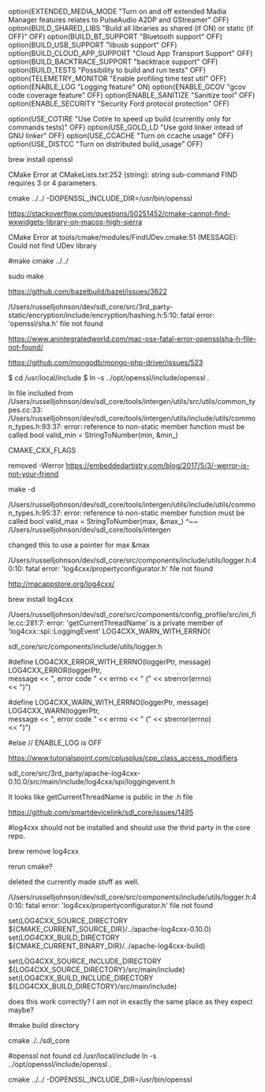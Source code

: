 option(EXTENDED_MEDIA_MODE "Turn on and off extended Madia Manager features relates to PulseAudio A2DP and GStreamer" OFF)
option(BUILD_SHARED_LIBS "Build all libraries as shared (if ON) or static (if OFF)" OFF)
option(BUILD_BT_SUPPORT "Bluetooth support" OFF)
option(BUILD_USB_SUPPORT "libusb support" OFF)
option(BUILD_CLOUD_APP_SUPPORT "Cloud App Transport Support" OFF)
option(BUILD_BACKTRACE_SUPPORT "backtrace support" OFF)
option(BUILD_TESTS "Possibility to build and run tests" OFF)
option(TELEMETRY_MONITOR "Enable profiling time test util" OFF)
option(ENABLE_LOG "Logging feature" ON)
option(ENABLE_GCOV "gcov code coverage feature" OFF)
option(ENABLE_SANITIZE "Sanitize tool" OFF)
option(ENABLE_SECURITY "Security Ford protocol protection" OFF)



option(USE_COTIRE "Use Cotire to speed up build (currently only for commands tests)" OFF)
option(USE_GOLD_LD "Use gold linker intead of GNU linker" OFF)
option(USE_CCACHE "Turn on ccache usage" OFF)
option(USE_DISTCC "Turn on distributed build_usage" OFF)





brew install openssl


CMake Error at CMakeLists.txt:252 (string):
  string sub-command FIND requires 3 or 4 parameters.

cmake ../../ -DOPENSSL_INCLUDE_DIR=/usr/bin/openssl 




https://stackoverflow.com/questions/50251452/cmake-cannot-find-wxwidgets-library-on-macos-high-sierra



CMake Error at tools/cmake/modules/FindUDev.cmake:51 (MESSAGE):
  Could not find UDev library








#make
cmake ../../

sudo make

https://github.com/bazelbuild/bazel/issues/3622

/Users/russelljohnson/dev/sdl_core/src/3rd_party-static/encryption/include/encryption/hashing.h:5:10: fatal error: 'openssl/sha.h' file not found

https://www.anintegratedworld.com/mac-osx-fatal-error-opensslsha-h-file-not-found/



https://github.com/mongodb/mongo-php-driver/issues/523

$ cd /usr/local/include 
$ ln -s ../opt/openssl/include/openssl .


In file included from /Users/russelljohnson/dev/sdl_core/tools/intergen/utils/src/utils/common_types.cc:33:
/Users/russelljohnson/dev/sdl_core/tools/intergen/utils/include/utils/common_types.h:93:37: error: reference to non-static member function must be called
    bool valid_min = StringToNumber(min, &min_)



CMAKE_CXX_FLAGS

removed -Werror
https://embeddedartistry.com/blog/2017/5/3/-werror-is-not-your-friend


make -d



/Users/russelljohnson/dev/sdl_core/tools/intergen/utils/include/utils/common_types.h:95:37: error: reference to non-static member function must be called
    bool valid_max = StringToNumber(max, &max_)
                                    ^~~
/Users/russelljohnson/dev/sdl_core/tools/intergen


changed this to use a pointer for max &max




/Users/russelljohnson/dev/sdl_core/src/components/include/utils/logger.h:40:10: fatal error: 'log4cxx/propertyconfigurator.h' file not found

http://macappstore.org/log4cxx/

brew install log4cxx



/Users/russelljohnson/dev/sdl_core/src/components/config_profile/src/ini_file.cc:281:7: error: 'getCurrentThreadName' is a private member of 'log4cxx::spi::LoggingEvent'
      LOG4CXX_WARN_WITH_ERRNO(



sdl_core/src/components/include/utils/logger.h

#define LOG4CXX_ERROR_WITH_ERRNO(loggerPtr, message)                           \
  LOG4CXX_ERROR(loggerPtr,                                                     \
                message << ", error code " << errno << " (" << strerror(errno) \
                        << ")")

#define LOG4CXX_WARN_WITH_ERRNO(loggerPtr, message)                           \
  LOG4CXX_WARN(loggerPtr,                                                     \
               message << ", error code " << errno << " (" << strerror(errno) \
                       << ")")

#else  // ENABLE_LOG is OFF


https://www.tutorialspoint.com/cplusplus/cpp_class_access_modifiers


sdl_core/src/3rd_party/apache-log4cxx-0.10.0/src/main/include/log4cxx/spi/loggingevent.h

It looks like 
getCurrentThreadName
is public in the .h file


https://github.com/smartdevicelink/sdl_core/issues/1495


#log4cxx
should not be installed and should use the thrid party in the core repo.

brew remove log4cxx

rerun cmake?


deleted the currently made stuff as well.




/Users/russelljohnson/dev/sdl_core/src/components/include/utils/logger.h:40:10: fatal error: 'log4cxx/propertyconfigurator.h' file not found



set(LOG4CXX_SOURCE_DIRECTORY ${CMAKE_CURRENT_SOURCE_DIR}/../apache-log4cxx-0.10.0)
set(LOG4CXX_BUILD_DIRECTORY ${CMAKE_CURRENT_BINARY_DIR}/../apache-log4cxx-build)

set(LOG4CXX_SOURCE_INCLUDE_DIRECTORY ${LOG4CXX_SOURCE_DIRECTORY}/src/main/include)
set(LOG4CXX_BUILD_INCLUDE_DIRECTORY ${LOG4CXX_BUILD_DIRECTORY}/src/main/include)


does this work correctly?
I am not in exactly the same place as they expect maybe?


#make build directory


cmake ./../sdl_core



#openssl not found
cd /usr/local/include 
ln -s ../opt/openssl/include/openssl .

cmake ../../ -DOPENSSL_INCLUDE_DIR=/usr/bin/openssl 

